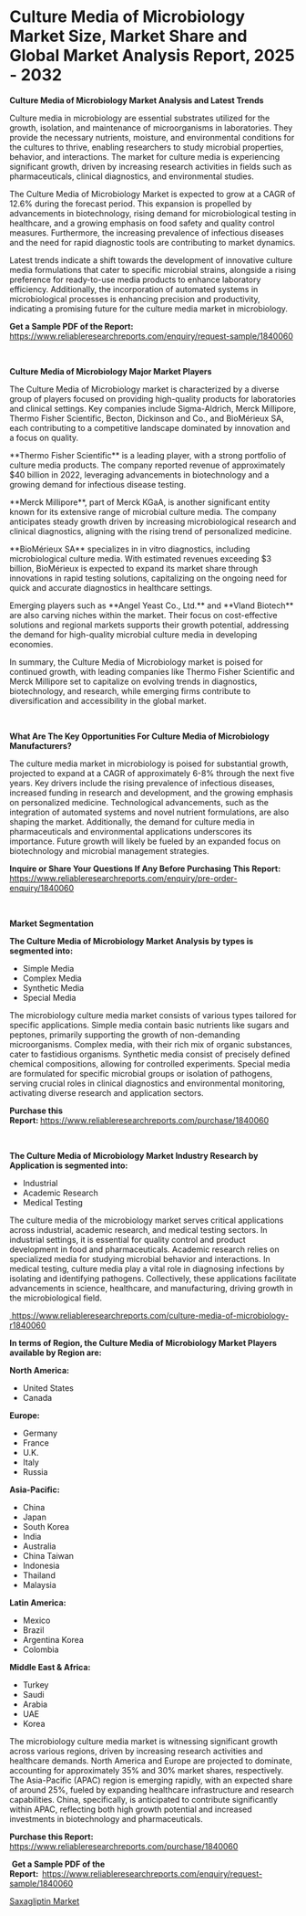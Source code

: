 <p><h1>Culture Media of Microbiology Market Size, Market Share and Global Market Analysis Report, 2025 - 2032</h1></p><p><strong>Culture Media of Microbiology Market Analysis and Latest Trends</strong></p>
<p><p>Culture media in microbiology are essential substrates utilized for the growth, isolation, and maintenance of microorganisms in laboratories. They provide the necessary nutrients, moisture, and environmental conditions for the cultures to thrive, enabling researchers to study microbial properties, behavior, and interactions. The market for culture media is experiencing significant growth, driven by increasing research activities in fields such as pharmaceuticals, clinical diagnostics, and environmental studies.</p><p>The Culture Media of Microbiology Market is expected to grow at a CAGR of 12.6% during the forecast period. This expansion is propelled by advancements in biotechnology, rising demand for microbiological testing in healthcare, and a growing emphasis on food safety and quality control measures. Furthermore, the increasing prevalence of infectious diseases and the need for rapid diagnostic tools are contributing to market dynamics. </p><p>Latest trends indicate a shift towards the development of innovative culture media formulations that cater to specific microbial strains, alongside a rising preference for ready-to-use media products to enhance laboratory efficiency. Additionally, the incorporation of automated systems in microbiological processes is enhancing precision and productivity, indicating a promising future for the culture media market in microbiology.</p></p>
<p><strong>Get a Sample PDF of the Report:&nbsp;</strong> <a href="https://www.reliableresearchreports.com/enquiry/request-sample/1840060?utm_campaign=3054&utm_medium=2&utm_source=Github&utm_content=ia&utm_term=08032025&utm_id=culture-media-of-microbiology">https://www.reliableresearchreports.com/enquiry/request-sample/1840060</a></p>
<p>&nbsp;</p>
<p><strong>Culture Media of Microbiology Major Market Players</strong></p>
<p><p>The Culture Media of Microbiology market is characterized by a diverse group of players focused on providing high-quality products for laboratories and clinical settings. Key companies include Sigma-Aldrich, Merck Millipore, Thermo Fisher Scientific, Becton, Dickinson and Co., and BioMérieux SA, each contributing to a competitive landscape dominated by innovation and a focus on quality.</p><p>**Thermo Fisher Scientific** is a leading player, with a strong portfolio of culture media products. The company reported revenue of approximately $40 billion in 2022, leveraging advancements in biotechnology and a growing demand for infectious disease testing.</p><p>**Merck Millipore**, part of Merck KGaA, is another significant entity known for its extensive range of microbial culture media. The company anticipates steady growth driven by increasing microbiological research and clinical diagnostics, aligning with the rising trend of personalized medicine.</p><p>**BioMérieux SA** specializes in in vitro diagnostics, including microbiological culture media. With estimated revenues exceeding $3 billion, BioMérieux is expected to expand its market share through innovations in rapid testing solutions, capitalizing on the ongoing need for quick and accurate diagnostics in healthcare settings.</p><p>Emerging players such as **Angel Yeast Co., Ltd.** and **Vland Biotech** are also carving niches within the market. Their focus on cost-effective solutions and regional markets supports their growth potential, addressing the demand for high-quality microbial culture media in developing economies.</p><p>In summary, the Culture Media of Microbiology market is poised for continued growth, with leading companies like Thermo Fisher Scientific and Merck Millipore set to capitalize on evolving trends in diagnostics, biotechnology, and research, while emerging firms contribute to diversification and accessibility in the global market.</p></p>
<p>&nbsp;</p>
<p><strong>What Are The Key Opportunities For Culture Media of Microbiology Manufacturers?</strong></p>
<p><p>The culture media market in microbiology is poised for substantial growth, projected to expand at a CAGR of approximately 6-8% through the next five years. Key drivers include the rising prevalence of infectious diseases, increased funding in research and development, and the growing emphasis on personalized medicine. Technological advancements, such as the integration of automated systems and novel nutrient formulations, are also shaping the market. Additionally, the demand for culture media in pharmaceuticals and environmental applications underscores its importance. Future growth will likely be fueled by an expanded focus on biotechnology and microbial management strategies.</p></p>
<p><strong>Inquire or Share Your Questions If Any Before Purchasing This Report:</strong> <a href="https://www.reliableresearchreports.com/enquiry/pre-order-enquiry/1840060?utm_campaign=3054&utm_medium=2&utm_source=Github&utm_content=ia&utm_term=08032025&utm_id=culture-media-of-microbiology">https://www.reliableresearchreports.com/enquiry/pre-order-enquiry/1840060</a></p>
<p>&nbsp;</p>
<p><strong>Market Segmentation</strong></p>
<p><strong>The Culture Media of Microbiology Market Analysis by types is segmented into:</strong></p>
<p><ul><li>Simple Media</li><li>Complex Media</li><li>Synthetic Media</li><li>Special Media</li></ul></p>
<p><p>The microbiology culture media market consists of various types tailored for specific applications. Simple media contain basic nutrients like sugars and peptones, primarily supporting the growth of non-demanding microorganisms. Complex media, with their rich mix of organic substances, cater to fastidious organisms. Synthetic media consist of precisely defined chemical compositions, allowing for controlled experiments. Special media are formulated for specific microbial groups or isolation of pathogens, serving crucial roles in clinical diagnostics and environmental monitoring, activating diverse research and application sectors.</p></p>
<p><strong>Purchase this Report:&nbsp;</strong><a href="https://www.reliableresearchreports.com/purchase/1840060?utm_campaign=3054&utm_medium=2&utm_source=Github&utm_content=ia&utm_term=08032025&utm_id=culture-media-of-microbiology">https://www.reliableresearchreports.com/purchase/1840060</a></p>
<p>&nbsp;</p>
<p><strong>The Culture Media of Microbiology Market Industry Research by Application is segmented into:</strong></p>
<p><ul><li>Industrial</li><li>Academic Research</li><li>Medical Testing</li></ul></p>
<p><p>The culture media of the microbiology market serves critical applications across industrial, academic research, and medical testing sectors. In industrial settings, it is essential for quality control and product development in food and pharmaceuticals. Academic research relies on specialized media for studying microbial behavior and interactions. In medical testing, culture media play a vital role in diagnosing infections by isolating and identifying pathogens. Collectively, these applications facilitate advancements in science, healthcare, and manufacturing, driving growth in the microbiological field.</p></p>
<p><a href="https://www.reliableresearchreports.com/culture-media-of-microbiology-r1840060?utm_campaign=3054&utm_medium=2&utm_source=Github&utm_content=ia&utm_term=08032025&utm_id=culture-media-of-microbiology">&nbsp;https://www.reliableresearchreports.com/culture-media-of-microbiology-r1840060</a></p>
<p><strong>In terms of Region, the Culture Media of Microbiology Market Players available by Region are:</strong></p>
<p>
    <p> <strong> North America: </strong>
        <ul>
            <li>United States</li>
            <li>Canada</li>
        </ul>
        </p> 
    <p> <strong> Europe: </strong>
        <ul>
            <li>Germany</li>
            <li>France</li>
            <li>U.K.</li>
            <li>Italy</li>
            <li>Russia</li>
        </ul>
        </p> 
    <p> <strong> Asia-Pacific: </strong>
        <ul>
            <li>China</li>
            <li>Japan</li>
            <li>South Korea</li>
            <li>India</li>
            <li>Australia</li>
            <li>China Taiwan</li>
            <li>Indonesia</li>
            <li>Thailand</li>
            <li>Malaysia</li>
        </ul>
        </p> 
    <p> <strong> Latin America: </strong>
        <ul>
            <li>Mexico</li>
            <li>Brazil</li>
            <li>Argentina Korea</li>
            <li>Colombia</li>
        </ul>
        </p> 
    <p> <strong> Middle East & Africa: </strong>
        <ul>
            <li>Turkey</li>
            <li>Saudi</li>
            <li>Arabia</li>
            <li>UAE</li>
            <li>Korea</li>
        </ul>
    </p>
    </p>
<p><p>The microbiology culture media market is witnessing significant growth across various regions, driven by increasing research activities and healthcare demands. North America and Europe are projected to dominate, accounting for approximately 35% and 30% market shares, respectively. The Asia-Pacific (APAC) region is emerging rapidly, with an expected share of around 25%, fueled by expanding healthcare infrastructure and research capabilities. China, specifically, is anticipated to contribute significantly within APAC, reflecting both high growth potential and increased investments in biotechnology and pharmaceuticals.</p></p>
<p><strong>Purchase this Report: </strong><a href="https://www.reliableresearchreports.com/purchase/1840060?utm_campaign=3054&utm_medium=2&utm_source=Github&utm_content=ia&utm_term=08032025&utm_id=culture-media-of-microbiology">https://www.reliableresearchreports.com/purchase/1840060</a></p>
<p>&nbsp;<strong>Get a Sample PDF of the Report:&nbsp;&nbsp;</strong><a href="https://www.reliableresearchreports.com/enquiry/request-sample/1840060?utm_campaign=3054&utm_medium=2&utm_source=Github&utm_content=ia&utm_term=08032025&utm_id=culture-media-of-microbiology">https://www.reliableresearchreports.com/enquiry/request-sample/1840060</a></p>
<p><strong></strong></p>
<p><p><a href="https://github.com/akrachveslov/Market-Research-Report-List-1/blob/main/saxagliptin-market.md?utm_campaign=3054&utm_medium=2&utm_source=Github&utm_content=ia&utm_term=08032025&utm_id=culture-media-of-microbiology">Saxagliptin Market</a></p></p>